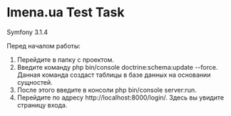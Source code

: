 Imena.ua Test Task
========================
Symfony 3.1.4

Перед началом работы:

1. Перейдите в папку с проектом.
2. Введите команду php bin/console doctrine:schema:update --force. Данная команда создаст таблицы в базе данных на основании сущностей.
3. После этого введите в консоли php bin/console server:run.
4. Перейдите по адресу http://localhost:8000/login/. Здесь вы увидите страницу входа.